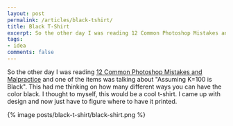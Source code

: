 ```yaml
---
layout: post
permalink: /articles/black-tshirt/
title: Black T-Shirt
excerpt: So the other day I was reading 12 Common Photoshop Mistakes and Malpractice and one of the items was talking about "Assuming K=100 is Black".
tags:
- idea
comments: false
---
```


<p>So the other day I was reading <a href="http://www.thedesigncubicle.com/2009/01/12-common-photoshop-mistakes-misuses-and-abuses/">12 Common Photoshop Mistakes and Malpractice</a> and one of the items was talking about "Assuming K=100 is Black". This had me thinking on how many different ways you can have the color black. I thought to myself, this would be a cool t-shirt. I came up with design and now just have to figure where to have it printed.</p>
{% image posts/black-t-shirt/black-shirt.png %}
